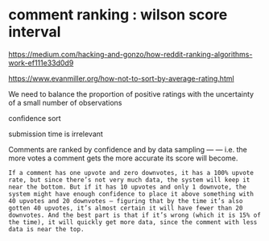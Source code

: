 


# comment ranking : wilson score interval

https://medium.com/hacking-and-gonzo/how-reddit-ranking-algorithms-work-ef111e33d0d9

https://www.evanmiller.org/how-not-to-sort-by-average-rating.html

We need to balance the proportion of positive ratings with the uncertainty of a small number of observations

confidence sort

submission time is irrelevant

Comments are ranked by confidence and by data sampling — — i.e. the more votes a comment gets the more accurate its score will become.

```
If a comment has one upvote and zero downvotes, it has a 100% upvote rate, but since there’s not very much data, the system will keep it near the bottom. But if it has 10 upvotes and only 1 downvote, the system might have enough confidence to place it above something with 40 upvotes and 20 downvotes — figuring that by the time it’s also gotten 40 upvotes, it’s almost certain it will have fewer than 20 downvotes. And the best part is that if it’s wrong (which it is 15% of the time), it will quickly get more data, since the comment with less data is near the top.
```

